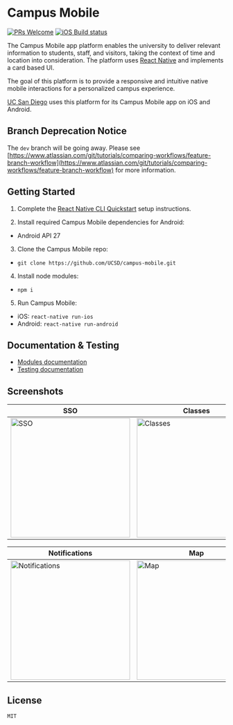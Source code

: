 # Campus Mobile 
[![PRs Welcome](https://img.shields.io/badge/PRs-welcome-brightgreen.svg?style=flat-square)](http://makeapullrequest.com) [![iOS Build status](https://build.appcenter.ms/v0.1/apps/0dd30a0f-0296-4681-a160-43897906418c/branches/dev/badge)](https://appcenter.ms)

The Campus Mobile app platform enables the university to deliver relevant information to students, staff, and visitors, taking the context of time and location into consideration. The platform uses [React Native](https://facebook.github.io/react-native/) and implements a card based UI.

The goal of this platform is to provide a responsive and intuitive native mobile interactions for a personalized campus experience.

[UC San Diego](https://mobile.ucsd.edu/) uses this platform for its Campus Mobile app on iOS and Android.

## Branch Deprecation Notice
The `dev` branch will be going away. Please see [https://www.atlassian.com/git/tutorials/comparing-workflows/feature-branch-workflow](https://www.atlassian.com/git/tutorials/comparing-workflows/feature-branch-workflow) for more information.

## Getting Started
1. Complete the [React Native CLI Quickstart](https://facebook.github.io/react-native/docs/getting-started.html) setup instructions.

2. Install required Campus Mobile dependencies for Android:
- Android API 27

3. Clone the Campus Mobile repo:
- `git clone https://github.com/UCSD/campus-mobile.git`

4. Install node modules:
- `npm i`

5. Run Campus Mobile:
- iOS: `react-native run-ios`
- Android: `react-native run-android`


## Documentation & Testing
- [Modules documentation](https://htmlpreview.github.io/?https://raw.githubusercontent.com/UCSD/campus-mobile/dev/docs/index.html)
- [Testing documentation](__tests__/README.md)


## Screenshots
| SSO | Classes | Parking |
|------|---------|-----|
| <img src="https://s3.us-west-1.amazonaws.com/ucsd-its-wts-dev/screenshots/6.1/iPhoneX/iPhoneX_login.jpg" width="275" alt="SSO" title="SSO" /> | <img src="https://s3.us-west-1.amazonaws.com/ucsd-its-wts-dev/screenshots/6.1/iPhoneX/iPhoneX_classes.jpg" width="275" alt="Classes" title="Classes" /> | <img src="https://s3.us-west-1.amazonaws.com/ucsd-its-wts-dev/screenshots/6.1/iPhoneX/iPhoneX_parking.png" width="275" alt="Parking" title="Parking" /> |

| Notifications | Map | Shuttle |
|--------|--------|------|
| <img src="https://s3.us-west-1.amazonaws.com/ucsd-its-wts-dev/screenshots/6.1/iPhoneX/iPhoneX_notifications.png" width="275" alt="Notifications" title="Notifications" /> | <img src="https://s3.us-west-1.amazonaws.com/ucsd-its-wts-dev/screenshots/6.1/iPhoneX/iPhoneX_map.png" width="275" alt="Map" title="Map" /> | <img src="https://s3.us-west-1.amazonaws.com/ucsd-its-wts-dev/screenshots/6.1/iPhoneX/iPhoneX_shuttle.png" width="275" alt="Shuttle" title="Shuttle" /> |


## License
	MIT
